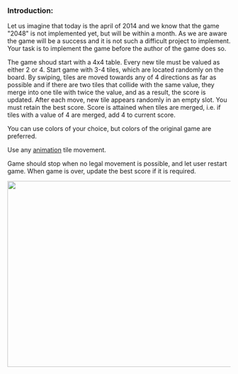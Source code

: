 ### Introduction:

Let us imagine that today is the april of 2014 and we know that the game "2048" is not implemented yet, but will be within a month. As we are aware the game will be a success and it is not such a difficult project to implement. Your task is to implement the game before the author of the game does so.

The game shoud start with a 4x4 table. Every new tile must be valued as either 2 or 4. Start game with 3-4 tiles, which are located randomly on the board. By swiping, tiles are moved towards any of 4 directions as far as possible and if there are two tiles that collide with the same value, they merge into one tile with twice the value, and as a result, the score is updated.
After each move, new tile appears randomly in an empty slot.
You must retain the best score. Score is attained when tiles are merged, i.e. if tiles with a value of 4 are merged, add 4 to current score.

You can use colors of your choice, but colors of the original game are preferred.

Use any [animation](https://docs.flutter.dev/development/ui/widgets/animation) tile movement.

Game should stop when no legal movement is possible, and let user restart game. When game is over, update the best score if it is required.

<center>

<img src="https://github.com/alem-01/alem_public/blob/master/resources/2048.01.png?raw=true" style = "width: 840px !important; height: 420px !important;"/>

</center>

